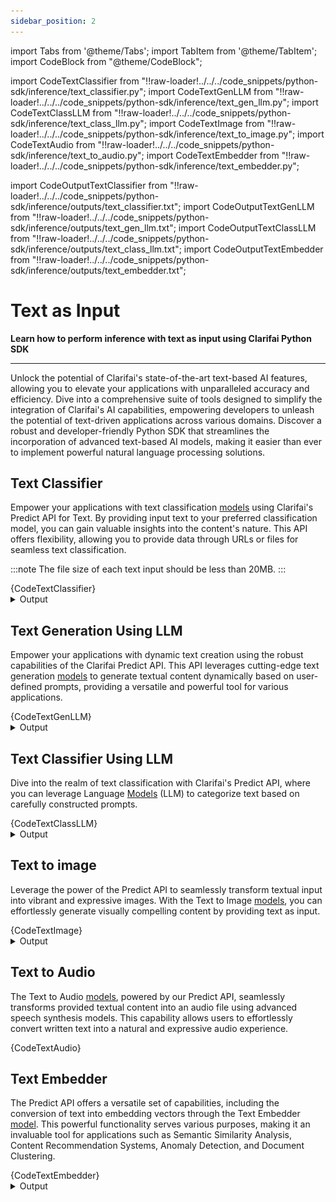 ```yaml
---
sidebar_position: 2
---
```


import Tabs from '@theme/Tabs';
import TabItem from '@theme/TabItem';
import CodeBlock from "@theme/CodeBlock";


import CodeTextClassifier from "!!raw-loader!../../../code_snippets/python-sdk/inference/text_classifier.py";
import CodeTextGenLLM from "!!raw-loader!../../../code_snippets/python-sdk/inference/text_gen_llm.py";
import CodeTextClassLLM from "!!raw-loader!../../../code_snippets/python-sdk/inference/text_class_llm.py";
import CodeTextImage from "!!raw-loader!../../../code_snippets/python-sdk/inference/text_to_image.py";
import CodeTextAudio from "!!raw-loader!../../../code_snippets/python-sdk/inference/text_to_audio.py";
import CodeTextEmbedder from "!!raw-loader!../../../code_snippets/python-sdk/inference/text_embedder.py";



import CodeOutputTextClassifier from "!!raw-loader!../../../code_snippets/python-sdk/inference/outputs/text_classifier.txt";
import CodeOutputTextGenLLM from "!!raw-loader!../../../code_snippets/python-sdk/inference/outputs/text_gen_llm.txt";
import CodeOutputTextClassLLM from "!!raw-loader!../../../code_snippets/python-sdk/inference/outputs/text_class_llm.txt";
import CodeOutputTextEmbedder from "!!raw-loader!../../../code_snippets/python-sdk/inference/outputs/text_embedder.txt";



# Text as Input

**Learn how to perform inference with text as input using Clarifai Python SDK**
<hr />

Unlock the potential of Clarifai's state-of-the-art text-based AI features, allowing you to elevate your applications with unparalleled accuracy and efficiency. Dive into a comprehensive suite of tools designed to simplify the integration of Clarifai's AI capabilities, empowering developers to unleash the potential of text-driven applications across various domains. Discover a robust and developer-friendly Python SDK that streamlines the incorporation of advanced text-based AI models, making it easier than ever to implement powerful natural language processing solutions.


## Text Classifier 

Empower your applications with text classification [models](https://clarifai.com/explore/models?page=1&perPage=24&filterData=%5B%7B%22field%22%3A%22model_type_id%22%2C%22value%22%3A%5B%22text-classifier%22%5D%7D%5D) using Clarifai's Predict API for Text. By providing input text to your preferred classification model, you can gain valuable insights into the content's nature. This API offers flexibility, allowing you to provide data through URLs or files for seamless text classification.


:::note
The file size of each text input should be less than 20MB.
:::

<Tabs>
<TabItem value="python" label="Python">
    <CodeBlock className="language-python">{CodeTextClassifier}</CodeBlock>
</TabItem>
</Tabs>

<details>
  <summary>Output</summary>
    <CodeBlock className="language-text">{CodeOutputTextClassifier}</CodeBlock>
</details> 




## Text Generation Using LLM

Empower your applications with dynamic text creation using the robust capabilities of the Clarifai Predict API. This API leverages cutting-edge text generation [models](https://clarifai.com/explore/models?page=1&perPage=24&filterData=%5B%7B%22field%22%3A%22model_type_id%22%2C%22value%22%3A%5B%22text-to-text%22%5D%7D%5D) to generate textual content dynamically based on user-defined prompts, providing a versatile and powerful tool for various applications.

<Tabs>
<TabItem value="python" label="Python">
    <CodeBlock className="language-python">{CodeTextGenLLM}</CodeBlock>
</TabItem>
</Tabs>

<details>
  <summary>Output</summary>
    <CodeBlock className="language-text">{CodeOutputTextGenLLM}</CodeBlock>
</details> 

## Text Classifier Using LLM

Dive into the realm of text classification with Clarifai's Predict API, where you can leverage Language [Models](https://clarifai.com/explore/models?page=1&perPage=24&filterData=%5B%7B%22field%22%3A%22model_type_id%22%2C%22value%22%3A%5B%22text-to-text%22%5D%7D%5D) (LLM) to categorize text based on carefully constructed prompts.

<Tabs>
<TabItem value="python" label="Python">
    <CodeBlock className="language-python">{CodeTextClassLLM}</CodeBlock>
</TabItem>
</Tabs>

<details>
  <summary>Output</summary>
    <CodeBlock className="language-text">{CodeOutputTextClassLLM}</CodeBlock>
</details> 

## Text  to image

Leverage the power of the Predict API to seamlessly transform textual input into vibrant and expressive images. With the Text to Image [models](https://clarifai.com/explore/models?page=1&perPage=24&filterData=%5B%7B%22field%22%3A%22model_type_id%22%2C%22value%22%3A%5B%22text-to-image%22%5D%7D%5D), you can effortlessly generate visually compelling content by providing text as input.




<Tabs>
<TabItem value="python" label="Python">
    <CodeBlock className="language-python">{CodeTextImage}</CodeBlock>
</TabItem>
</Tabs>

<details>
  <summary>Output</summary>
    <img src="/img/python-sdk/text_to_image.png" />
</details> 

## Text to Audio

The Text to Audio [models](https://clarifai.com/explore/models?page=1&perPage=24&filterData=%5B%7B%22field%22%3A%22input_fields%22%2C%22value%22%3A%5B%22text%22%5D%7D%2C%7B%22field%22%3A%22use_cases%22%2C%22value%22%3A%5B%22speech-synthesis%22%2C%22text-to-speech%22%5D%7D%5D), powered by our Predict API, seamlessly transforms provided textual content into an audio file using advanced speech synthesis models. This capability allows users to effortlessly convert written text into a natural and expressive audio experience.

<Tabs>
<TabItem value="python" label="Python">
    <CodeBlock className="language-python">{CodeTextAudio}</CodeBlock>
</TabItem>
</Tabs>



## Text Embedder

The Predict API offers a versatile set of capabilities, including the conversion of text into embedding vectors through the Text Embedder [model](https://clarifai.com/explore/models?page=1&perPage=24&filterData=%5B%7B%22field%22%3A%22model_type_id%22%2C%22value%22%3A%5B%22text-embedder%22%5D%7D%5D). This powerful functionality serves various purposes, making it an invaluable tool for applications such as Semantic Similarity Analysis, Content Recommendation Systems, Anomaly Detection, and Document Clustering.


<Tabs>
<TabItem value="python" label="Python">
    <CodeBlock className="language-python">{CodeTextEmbedder}</CodeBlock>
</TabItem>
</Tabs>

<details>
  <summary>Output</summary>
    <CodeBlock className="language-text">{CodeOutputTextEmbedder}</CodeBlock>
</details> 


